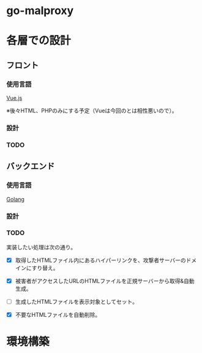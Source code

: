 # go-malproxy

# 各層での設計
## フロント
### 使用言語
[Vue.js](https://jp.vuejs.org/index.html)

※後々HTML、PHPのみにする予定（Vueは今回のとは相性悪いので）。

### 設計

### TODO

## バックエンド
### 使用言語
[Golang](https://go.dev/)

### 設計

### TODO
実装したい処理は次の通り。
- [x] 取得したHTMLファイル内にあるハイパーリンクを、攻撃者サーバーのドメインにすり替え。
- [x] 被害者がアクセスしたURLのHTMLファイルを正規サーバーから取得&自動生成。
- [ ] 生成したHTMLファイルを表示対象としてセット。
- [x] 不要なHTMLファイルを自動削除。


# 環境構築

